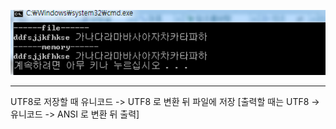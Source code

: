 ![Alt Text](https://github.com/tkaqls/bob4/blob/master/hw1/5.PNG)
<hr />
UTF8로 저장할 때 유니코드 -> UTF8 로 변환 뒤 파일에 저장
[출력할 때는 UTF8 -> 유니코드 -> ANSI 로 변환 뒤 출력]
